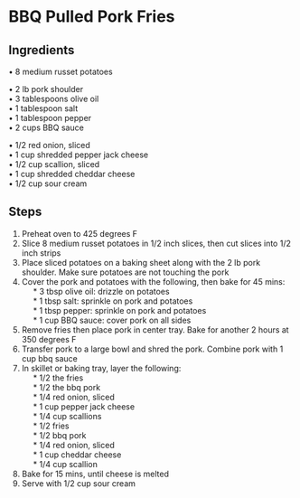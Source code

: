 # BBQ Pulled Pork Fries 

## Ingredients
• 8 medium russet potatoes  
  
• 2 lb pork shoulder  
• 3 tablespoons olive oil  
• 1 tablespoon salt  
• 1 tablespoon pepper  
• 2 cups BBQ sauce  
  
• 1/2 red onion, sliced  
• 1 cup shredded pepper jack cheese  
• 1/2 cup scallion, sliced  
• 1 cup shredded cheddar cheese  
• 1/2 cup sour cream  
  
## Steps
1. Preheat oven to 425 degrees F  
2. Slice 8 medium russet potatoes in 1/2 inch slices, then cut slices into 1/2 inch strips  
3. Place sliced potatoes on a baking sheet along with the 2 lb pork shoulder. Make sure potatoes are not touching the pork  
4. Cover the pork and potatoes with the following, then bake for 45 mins:  
&nbsp;&nbsp;&nbsp;&nbsp; * 3 tbsp olive oil: drizzle on potatoes  
&nbsp;&nbsp;&nbsp;&nbsp; * 1 tbsp salt: sprinkle on pork and potatoes  
&nbsp;&nbsp;&nbsp;&nbsp; * 1 tbsp pepper: sprinkle on pork and potatoes  
&nbsp;&nbsp;&nbsp;&nbsp; * 1 cup BBQ sauce: cover pork on all sides  
5. Remove fries then place pork in center tray. Bake for another 2 hours at 350 degrees F  
6. Transfer pork to a large bowl and shred the pork. Combine pork with 1 cup bbq sauce  
7. In skillet or baking tray, layer the following:  
&nbsp;&nbsp;&nbsp;&nbsp; * 1/2 the fries  
&nbsp;&nbsp;&nbsp;&nbsp; * 1/2 the bbq pork  
&nbsp;&nbsp;&nbsp;&nbsp; * 1/4 red onion, sliced  
&nbsp;&nbsp;&nbsp;&nbsp; * 1 cup pepper jack cheese  
&nbsp;&nbsp;&nbsp;&nbsp; * 1/4 cup scallions  
&nbsp;&nbsp;&nbsp;&nbsp; * 1/2 fries  
&nbsp;&nbsp;&nbsp;&nbsp; * 1/2 bbq pork  
&nbsp;&nbsp;&nbsp;&nbsp; * 1/4 red onion, sliced  
&nbsp;&nbsp;&nbsp;&nbsp; * 1 cup cheddar cheese  
&nbsp;&nbsp;&nbsp;&nbsp; * 1/4 cup scallion  
8. Bake for 15 mins, until cheese is melted  
9. Serve with 1/2 cup sour cream  
